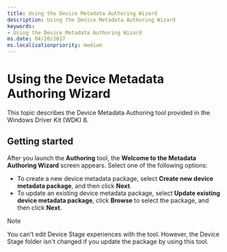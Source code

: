 ```yaml
---
title: Using the Device Metadata Authoring Wizard
description: Using the Device Metadata Authoring Wizard
keywords:
- Using the Device Metadata Authoring Wizard
ms.date: 04/20/2017
ms.localizationpriority: medium
---
```


# Using the Device Metadata Authoring Wizard

This topic describes the Device Metadata Authoring tool provided in the Windows Driver Kit (WDK) 8.

## Getting started

After you launch the **Authoring** tool, the **Welcome to the Metadata Authoring Wizard** screen appears. Select one of the following options:

- To create a new device metadata package, select **Create new device metadata package**, and then click **Next**.
- To update an existing device metadata package, select **Update existing device metadata package**, click **Browse** to select the package, and then click **Next**.

>[!NOTE]
>You can't edit Device Stage experiences with the tool. However, the Device Stage folder isn't changed if you update the package by using this tool.
